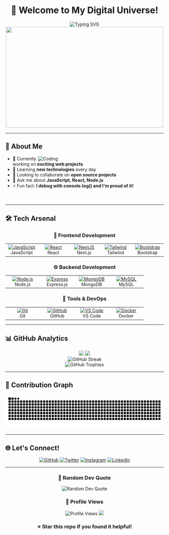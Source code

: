 <div align="center">
  
# 👋 Welcome to My Digital Universe!

<img src="https://readme-typing-svg.herokuapp.com?font=Fira+Code&size=32&duration=2800&pause=2000&color=A9FEF7&center=true&vCenter=true&width=940&lines=Full+Stack+Developer;Tech+Enthusiast;Problem+Solver;Always+Learning+New+Things" alt="Typing SVG" />

<img src="https://user-images.githubusercontent.com/74038190/225813708-98b745f2-7d22-48cf-9150-083f1b00d6c9.gif" width="500" height="320" />

</div>

---

## 🚀 About Me

<img align="right" alt="Coding" width="400" src="https://user-images.githubusercontent.com/74038190/229223263-cf2e4b07-2615-4f87-9c38-e37600f8381a.gif">

- 🔭 Currently working on **exciting web projects**
- 🌱 Learning **new technologies** every day
- 👯 Looking to collaborate on **open source projects**
- 💬 Ask me about **JavaScript, React, Node.js**
- ⚡ Fun fact: **I debug with console.log() and I'm proud of it!**

<br clear="both"/>

---

## 🛠️ Tech Arsenal

<div align="center">

### 🎨 Frontend Development
<table>
<tr>
<td align="center" width="96">
<a href="https://developer.mozilla.org/en-US/docs/Web/JavaScript">
<img src="https://techstack-generator.vercel.app/js-icon.svg" alt="JavaScript" width="65" height="65" />
</a>
<br>JavaScript
</td>
<td align="center" width="96">
<a href="https://reactjs.org/">
<img src="https://techstack-generator.vercel.app/react-icon.svg" alt="React" width="65" height="65" />
</a>
<br>React
</td>
<td align="center" width="96">
<a href="https://nextjs.org/">
<img src="https://skillicons.dev/icons?i=nextjs" width="65" height="65" alt="NextJS" />
</a>
<br>Next.js
</td>
<td align="center" width="96">
<a href="https://tailwindcss.com/">
<img src="https://skillicons.dev/icons?i=tailwind" width="65" height="65" alt="Tailwind" />
</a>
<br>Tailwind
</td>
<td align="center" width="96">
<a href="https://getbootstrap.com/">
<img src="https://skillicons.dev/icons?i=bootstrap" width="65" height="65" alt="Bootstrap" />
</a>
<br>Bootstrap
</td>
</tr>
</table>

### ⚙️ Backend Development
<table>
<tr>
<td align="center" width="96">
<a href="https://nodejs.org/">
<img src="https://techstack-generator.vercel.app/nodejs-icon.svg" alt="Node.js" width="65" height="65" />
</a>
<br>Node.js
</td>
<td align="center" width="96">
<a href="https://expressjs.com/">
<img src="https://skillicons.dev/icons?i=express" width="65" height="65" alt="Express" />
</a>
<br>Express.js
</td>
<td align="center" width="96">
<a href="https://www.mongodb.com/">
<img src="https://skillicons.dev/icons?i=mongodb" width="65" height="65" alt="MongoDB" />
</a>
<br>MongoDB
</td>
<td align="center" width="96">
<a href="https://www.mysql.com/">
<img src="https://techstack-generator.vercel.app/mysql-icon.svg" alt="MySQL" width="65" height="65" />
</a>
<br>MySQL
</td>
</tr>
</table>

### 🔧 Tools & DevOps
<table>
<tr>
<td align="center" width="96">
<a href="https://git-scm.com/">
<img src="https://skillicons.dev/icons?i=git" width="65" height="65" alt="Git" />
</a>
<br>Git
</td>
<td align="center" width="96">
<a href="https://github.com/">
<img src="https://skillicons.dev/icons?i=github" width="65" height="65" alt="GitHub" />
</a>
<br>GitHub
</td>
<td align="center" width="96">
<a href="https://code.visualstudio.com/">
<img src="https://skillicons.dev/icons?i=vscode" width="65" height="65" alt="VS Code" />
</a>
<br>VS Code
</td>
<td align="center" width="96">
<a href="https://www.docker.com/">
<img src="https://skillicons.dev/icons?i=docker" width="65" height="65" alt="Docker" />
</a>
<br>Docker
</td>
</tr>
</table>

</div>

---

## 📊 GitHub Analytics

<div align="center">
<img height="180em" src="https://github-readme-stats.vercel.app/api?username=Randyyy21&show_icons=true&theme=tokyonight&include_all_commits=true&count_private=true"/>
<img height="180em" src="https://github-readme-stats.vercel.app/api/top-langs/?username=Randyyy21&layout=compact&langs_count=7&theme=tokyonight"/>
</div>

<div align="center">
<img src="https://github-readme-streak-stats.herokuapp.com/?user=Randyyy21&theme=tokyonight" alt="GitHub Streak" />
</div>

<div align="center">
<img src="https://github-profile-trophy.vercel.app/?username=Randyyy21&theme=tokyonight&row=1&column=7" alt="GitHub Trophies" />
</div>

---

## 🐍 Contribution Graph

<div align="center">
<img src="https://github.com/Randyyy21/Randyyy21/blob/output/snake.svg" alt="Snake animation" />
</div>

---

## 🌐 Let's Connect!

<div align="center">

[![GitHub](https://img.shields.io/badge/GitHub-100000?style=for-the-badge&logo=github&logoColor=white)](https://github.com/Randyyy21)
[![Twitter](https://img.shields.io/badge/Twitter-1DA1F2?style=for-the-badge&logo=twitter&logoColor=white)](https://twitter.com/exty65)
[![Instagram](https://img.shields.io/badge/Instagram-E4405F?style=for-the-badge&logo=instagram&logoColor=white)](https://instagram.com/randy85__)
[![LinkedIn](https://img.shields.io/badge/LinkedIn-0077B5?style=for-the-badge&logo=linkedin&logoColor=white)](https://linkedin.com/in/your-profile)

</div>

---

<div align="center">

### 💭 Random Dev Quote
<img src="https://quotes-github-readme.vercel.app/api?type=horizontal&theme=tokyonight" alt="Random Dev Quote"/>

### 👀 Profile Views
<img src="https://komarev.com/ghpvc/?username=Randyyy21&label=Profile%20views&color=0e75b6&style=flat" alt="Profile Views" />

<img src="https://user-images.githubusercontent.com/74038190/212284100-561aa473-3905-4a80-b561-0d28506553ee.gif" width="900">

### ⭐ Star this repo if you found it helpful!

</div>
